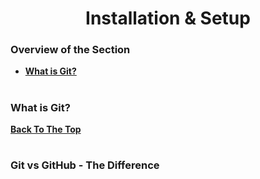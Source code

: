 <h1 align="center">Installation & Setup</h1>

### Overview of the Section
* **[What is Git?](#git)**


#
### <a name="git">What is Git?</a>


**[Back To The Top](#Overview-of-the-Section)**
#

### <a name="git-github">Git vs GitHub - The Difference</a>